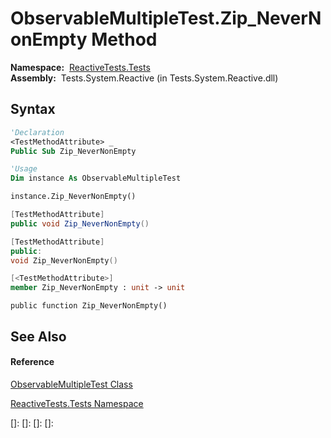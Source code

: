 # ObservableMultipleTest.Zip\_NeverNonEmpty Method

**Namespace:**  [ReactiveTests.Tests](ReactiveTests.Tests\ReactiveTests.Tests.md)  
**Assembly:**  Tests.System.Reactive (in Tests.System.Reactive.dll)

## Syntax

```vb
'Declaration
<TestMethodAttribute> _
Public Sub Zip_NeverNonEmpty
```

```vb
'Usage
Dim instance As ObservableMultipleTest

instance.Zip_NeverNonEmpty()
```

```csharp
[TestMethodAttribute]
public void Zip_NeverNonEmpty()
```

```c++
[TestMethodAttribute]
public:
void Zip_NeverNonEmpty()
```

```fsharp
[<TestMethodAttribute>]
member Zip_NeverNonEmpty : unit -> unit 
```

```jscript
public function Zip_NeverNonEmpty()
```

## See Also

#### Reference

[ObservableMultipleTest Class](ObservableMultipleTest\ObservableMultipleTest.md)

[ReactiveTests.Tests Namespace](ReactiveTests.Tests\ReactiveTests.Tests.md)

[]: 
[]: 
[]: 
[]: 